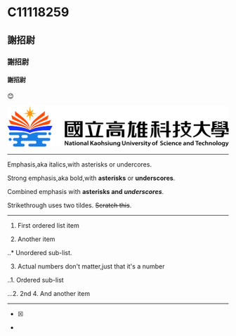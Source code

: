 # C11118259
## 謝招尉
### 謝招尉
#### 謝招尉

😊

![NKUST](778447277.jpg)

***
Emphasis,aka italics,with asterisks or undercores.

Strong emphasis,aka bold,with **asterisks** or **underscores**.

Combined emphasis with **asterisks and *underscores***.

Strikethrough uses two tildes. ~~Scratch this~~.
***
1. First ordered list item

2. Another item

  ..* Unordered sub-list.

3. Actual numbers don't matter,just that it's a number

  ..1. Ordered sub-list

  ...2. 2nd
4. And another item

***
- [x]
- 

